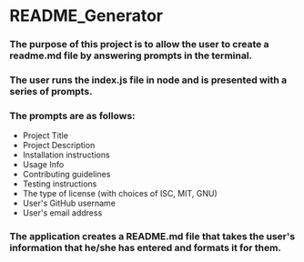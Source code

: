 # README_Generator

### The purpose of this project is to allow the user to create a readme.md file by answering prompts in the terminal.

### The user runs the index.js file in node and is presented with a series of prompts.
### The prompts are as follows: 

 - Project Title
 - Project Description
 - Installation instructions
 - Usage Info
 - Contributing guidelines
 - Testing instructions
 - The type of license (with choices of ISC, MIT, GNU)
 - User's GitHub username
 - User's email address

 ### The application creates a README.md file that takes the user's information that he/she has entered and formats it for them.
